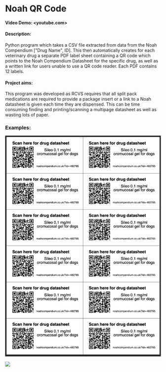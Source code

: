 # Noah QR Code

#### Video Demo:  <youtube.com>

#### Description:
Python program which takes a CSV file extracted from data from the Noah Compendium ["Drug Name", ID]. This then automatically creates for each veterinary drug a separate PDF label sheet containing a QR code which points to the Noah Compendium Datasheet for the specific drug, as well as a written link for users unable to use a QR code reader. Each PDF contains 12 labels. 

#### Project aims:
This program was developed as RCVS requires that all split pack medications are required to provide a package insert or a link to a Noah datasheet is given each time they are dispensed. This can be time consuming finding and printing/scanning a multipage datasheet as well as wasting lots of paper. 

### Examples:

![](/images/examplepdf.png)

![](/images/examplegif.gif)





